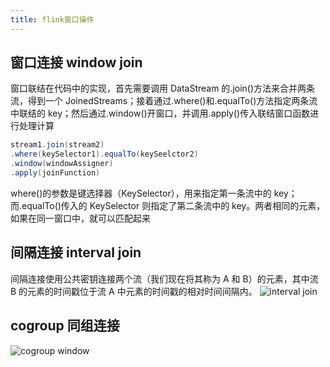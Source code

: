 ```yaml
---
title: flink窗口操作
---
```



## 窗口连接 window join
窗口联结在代码中的实现，首先需要调用 DataStream 的.join()方法来合并两条流，得到一个 JoinedStreams；接着通过.where()和.equalTo()方法指定两条流中联结的 key；然后通过.window()开窗口，并调用.apply()传入联结窗口函数进行处理计算
``` java
stream1.join(stream2)
.where(keySelector1).equalTo(keySeelctor2)
.window(windowAssigner)
.apply(joinFunction)
```
where()的参数是键选择器（KeySelector），用来指定第一条流中的 key；而.equalTo()传入的 KeySelector 则指定了第二条流中的 key。两者相同的元素，如果在同一窗口中，就可以匹配起来

## 间隔连接 interval join

间隔连接使用公共密钥连接两个流（我们现在将其称为 A 和 B）的元素，其中流 B 的元素的时间戳位于流 A 中元素的时间戳的相对时间间隔内。
![interval join](/images/flink%20interval%20join.png)

## cogroup 同组连接
![cogroup window](/images/flink%20cogroup.png)